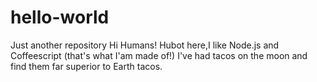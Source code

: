 # hello-world
Just another repository
Hi Humans!
Hubot here,I like Node.js and Coffeescript (that's what I'am made of!)
I've had tacos on the moon and find them far superior to Earth tacos.
